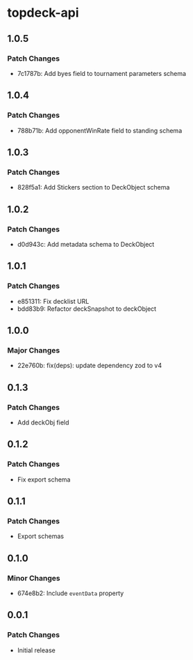 # topdeck-api

## 1.0.5

### Patch Changes

- 7c1787b: Add byes field to tournament parameters schema

## 1.0.4

### Patch Changes

- 788b71b: Add opponentWinRate field to standing schema

## 1.0.3

### Patch Changes

- 828f5a1: Add Stickers section to DeckObject schema

## 1.0.2

### Patch Changes

- d0d943c: Add metadata schema to DeckObject

## 1.0.1

### Patch Changes

- e851311: Fix decklist URL
- bdd83b9: Refactor deckSnapshot to deckObject

## 1.0.0

### Major Changes

- 22e760b: fix(deps): update dependency zod to v4

## 0.1.3

### Patch Changes

- Add deckObj field

## 0.1.2

### Patch Changes

- Fix export schema

## 0.1.1

### Patch Changes

- Export schemas

## 0.1.0

### Minor Changes

- 674e8b2: Include `eventData` property

## 0.0.1

### Patch Changes

- Initial release

